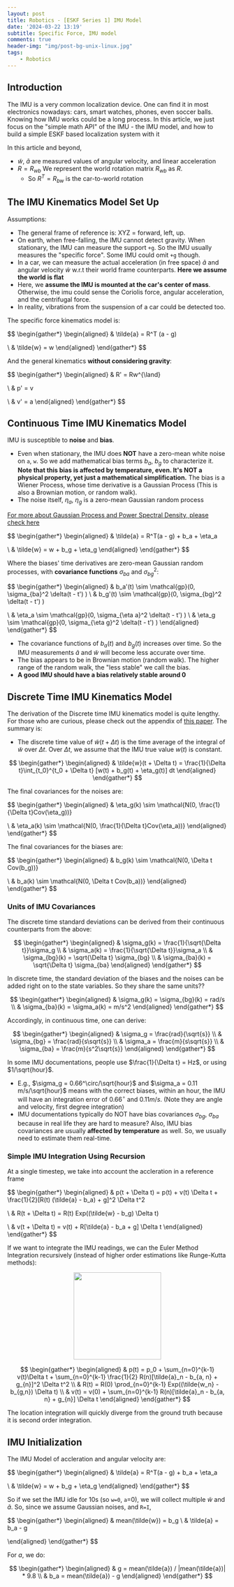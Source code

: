 ```yaml
---
layout: post
title: Robotics - [ESKF Series 1] IMU Model 
date: '2024-03-22 13:19'
subtitle: Specific Force, IMU model
comments: true
header-img: "img/post-bg-unix-linux.jpg"
tags:
    - Robotics
---
```


## Introduction

The IMU is a very common localization device. One can find it in most electronics nowadays: cars, smart watches, phones, even soccer balls. Knowing how IMU works could be a long process. In this article, we just focus on the "simple math API" of the IMU - the IMU model, and how to build a simple ESKF based localization system with it

In this article and beyond,

- $\tilde{w}$, $\tilde{a}$ are measured values of angular velocity, and linear acceleration
- $R = R_{wb}$ We represent the world rotation matrix $R_{wb}$ as $R$.
  - So $R^T = R_{bw}$ is the car-to-world rotation


## The IMU Kinematics Model Set Up

Assumptions:

- The general frame of reference is: XYZ = forward, left, up.
- On earth, when free-falling, the IMU cannot detect gravity. When stationary, the IMU can measure the support `+g`. So the IMU usually measures the "specific force". Some IMU could omit `+g` though.
- In a car, we can measure the actual acceleration (in free space) $\tilde{a}$ and angular velocity $\tilde{w}$ w.r.t their world frame counterparts. **Here we assume the world is flat**
- Here, we **assume the IMU is mounted at the car's center of mass**. Otherwise, the imu could sense the Coriolis force, angular acceleration, and the centrifugal force.
- In reality, vibrations from the suspension of a car could be detected too.

The specific force kinematics model is:

$$
\begin{gather*}
\begin{aligned}
& \tilde{a} = R^T (a - g)

\\
& \tilde{w} = w
\end{aligned}
\end{gather*}
$$

And the general kinematics **without considering gravity**:

$$
\begin{gather*}
\begin{aligned}
& R' = Rw^{\land}

\\
& p' = v

\\
& v' = a
\end{aligned}
\end{gather*}
$$

## Continuous Time IMU Kinematics Model

IMU is susceptible to **noise** and **bias**.

- Even when stationary, the IMU does **NOT** have a zero-mean white noise on `a`, `w`. So we add mathematical bias terms $b_a$, $b_g$ to characterize it. **Note that this bias is affected by temperature, even. It's NOT a physical property, yet just a mathematical simplification.** The bias is a Wiener Process, whose time derivative is a Gaussian Process (This is also a Brownian motion, or random walk).
- The noise itself, $\eta_a$, $\eta_g$ is a zero-mean Gaussian random process

[For more about Gaussian Process and Power Spectral Density, please check here](../2017/2017-06-03-stats-basic-recap.markdown)

$$
\begin{gather*}
\begin{aligned}
& \tilde{a} = R^T(a - g) + b_a + \eta_a

\\
& \tilde{w} = w + b_g + \eta_g
\end{aligned}
\end{gather*}
$$

Where the biases' time derivatives are zero-mean Gaussian random processes, with **covariance functions** $\sigma_{ba}$ and $\sigma_{bg}^2$:

$$
\begin{gather*}
\begin{aligned}
& b_a'(t) \sim \mathcal{gp}(0, \sigma_{ba}^2 \delta(t - t') )
\\
& b_g'(t) \sim \mathcal{gp}(0, \sigma_{bg}^2 \delta(t - t') )

\\
& \eta_a \sim \mathcal{gp}(0, \sigma_{\eta a}^2 \delta(t - t') )
\\
& \eta_g \sim \mathcal{gp}(0, \sigma_{\eta g}^2 \delta(t - t') )
\end{aligned}
\end{gather*}
$$

- The covariance functions of $b_a(t)$ and $b_g(t)$ increases over time. So the IMU measurements $\tilde{a}$ and $\tilde{w}$ will become less accurate over time.
- The bias appears to be in Brownian motion (random walk). The higher range of the random walk, the "less stable" we call the bias.
- **A good IMU should have a bias relatively stable around 0**

## Discrete Time IMU Kinematics Model

The derivation of the Discrete time IMU kinematics model is quite lengthy. For those who are curious, please check out the appendix of [this paper](http://www.acsu.buffalo.edu/~johnc/gpsins_gnc05.pdf). The summary is:

- The discrete time value of $\tilde{w}(t + \Delta t)$ is the time average of the integral of $\tilde{w}$ over $\Delta t$. Over $\Delta t$, we assume that the IMU true value $w(t)$ is constant.

$$
\begin{gather*}
\begin{aligned}
& \tilde{w}(t + \Delta t) = \frac{1}{\Delta t}\int_{t_0}^{t_0 + \Delta t} [w(t) + b_g(t) + \eta_g(t)] dt
\end{aligned}
\end{gather*}
$$

The final covariances for the noises are:

$$
\begin{gather*}
\begin{aligned}
& \eta_g(k) \sim \mathcal{N(0, \frac{1}{\Delta t}Cov(\eta_g))}

\\ & \eta_a(k) \sim \mathcal{N(0, \frac{1}{\Delta t}Cov(\eta_a))}
\end{aligned}
\end{gather*}
$$

The final covariances for the biases are:

$$
\begin{gather*}
\begin{aligned}
& b_g(k) \sim \mathcal{N(0, \Delta t Cov(b_g))}

\\ & b_a(k) \sim \mathcal{N(0, \Delta t Cov(b_a))}
\end{aligned}
\end{gather*}
$$

### Units of IMU Covariances

The discrete time standard deviations can be derived from their continuous counterparts from the above:

$$
\begin{gather*}
\begin{aligned}
& \sigma_g(k) = \frac{1}{\sqrt{\Delta t}}\sigma_g
\\ & \sigma_a(k) = \frac{1}{\sqrt{\Delta t}}\sigma_a
\\ & \sigma_{bg}(k) = \sqrt{\Delta t} \sigma_{bg}
\\ & \sigma_{ba}(k) = \sqrt{\Delta t} \sigma_{ba}
\end{aligned}
\end{gather*}
$$

In discrete time, the standard deviation of the biases and the noises can be added right on to the state variables. So they share the same units??

$$
\begin{gather*}
\begin{aligned}
& \sigma_g(k) = \sigma_{bg}(k) = rad/s
\\ & \sigma_{ba}(k) = \sigma_a(k) = m/s^2
\end{aligned}
\end{gather*}
$$

Accordingly, in continuous time, one can derive:

$$
\begin{gather*}
\begin{aligned}
& \sigma_g = \frac{rad}{\sqrt{s}}
\\ & \sigma_{bg} = \frac{rad}{s\sqrt{s}}
\\ & \sigma_a = \frac{m}{s\sqrt{s}}
\\ & \sigma_{ba} = \frac{m}{s^2\sqrt{s}}
\end{aligned}
\end{gather*}
$$

In some IMU documentations, people use $\frac{1}{\Delta t} = Hz$, or using $1/\sqrt{hour}$. 

- E.g., $\sigma_g = 0.66^\circ/\sqrt{hour}$ and $\sigma_a = 0.11 m/s/\sqrt{hour}$ means with the correct biases, within an hour, the IMU will have an integration error of $0.66 ^\circ$ and $0.11m/s$. (Note they are angle and velocity, first degree integration)
- IMU documentations typically do NOT have bias covariances $\sigma_{bg}$, $\sigma_{ba}$ because in real life they are hard to measure? Also, IMU bias covariances are usually **affected by temperature** as well. So, we usually need to estimate them real-time.

### Simple IMU Integration Using Recursion

At a single timestep, we take into account the accleration in a reference frame

$$
\begin{gather*}
\begin{aligned}
& p(t + \Delta t) = p(t) + v(t) \Delta t + \frac{1}{2}[R(t) (\tilde{a} - b_a) + g]^2 \Delta t^2

\\ & 
R(t + \Delta t) = R(t) Exp((\tilde{w} - b_g) \Delta t)

\\ &
v(t + \Delta t) = v(t) + R[\tilde{a} - b_a + g] \Delta t
\end{aligned}
\end{gather*}
$$

If we want to integrate the IMU readings, we can the Euler Method Integration recursively (instead of higher order estimations like Runge-Kutta methods):

<div style="text-align: center;">
<p align="center">
    <figure>
        <img src="https://github.com/user-attachments/assets/15286927-4286-47e6-a711-7539a9366f2e" height="200" alt=""/>
    </figure>
</p>
</div>

$$
\begin{gather*}
\begin{aligned}
& p(t) = p_0 + \sum_{n=0}^{k-1} v(t)\Delta t + \sum_{n=0}^{k-1} \frac{1}{2} R(n)[\tilde{a}_n - b_{a, n} + g_{n}]^2 \Delta t^2
\\ & 
R(t) = R(0) \prod_{n=0}^{k-1} Exp((\tilde{w_n} - b_{g,n}) \Delta t)
\\ &
v(t) = v(0) + \sum_{n=0}^{k-1} R(n)[\tilde{a}_n - b_{a, n} + g_{n}] \Delta t
\end{aligned}
\end{gather*}
$$

The location integration will quickly diverge from the ground truth because it is second order integration.

## IMU Initialization

The IMU Model of accleration and angular velocity are: 

$$
\begin{gather*}
\begin{aligned}
& \tilde{a} = R^T(a - g) + b_a + \eta_a

\\
& \tilde{w} = w + b_g + \eta_g
\end{aligned}
\end{gather*}
$$

So if we set the IMU idle for 10s (so `w=0`, `a`=0), we will collect multiple $\tilde{w}$ and $\tilde{a}$. So, since we assume Gaussian noises, and `R=I`,

$$
\begin{gather*}
\begin{aligned}
& mean(\tilde{w}) = b_g
\\ &
\tilde{a} = b_a - g

\end{aligned}
\end{gather*}
$$

For $a$, we do:

$$
\begin{gather*}
\begin{aligned}
& g = mean(\tilde{a}) / |mean(\tilde{a})| * 9.8
\\ & 
b_a = mean(\tilde{a}) - g
\end{aligned}
\end{gather*}
$$